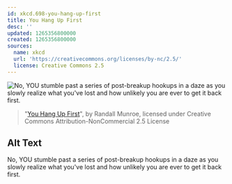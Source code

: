 ```yaml
---
id: xkcd.698-you-hang-up-first
title: You Hang Up First
desc: ''
updated: 1265356800000
created: 1265356800000
sources:
  name: xkcd
  url: 'https://creativecommons.org/licenses/by-nc/2.5/'
  license: Creative Commons 2.5
---
```

![No, YOU stumble past a series of post-breakup hookups in a daze as you slowly realize what you've lost and how unlikely you are ever to get it back first.](https://imgs.xkcd.com/comics/you_hang_up_first.png)
> "[You Hang Up First](https://xkcd.com/698/)", by Randall Munroe, licensed under Creative Commons Attribution-NonCommercial 2.5 License

## Alt Text
No, YOU stumble past a series of post-breakup hookups in a daze as you slowly realize what you've lost and how unlikely you are ever to get it back first.
